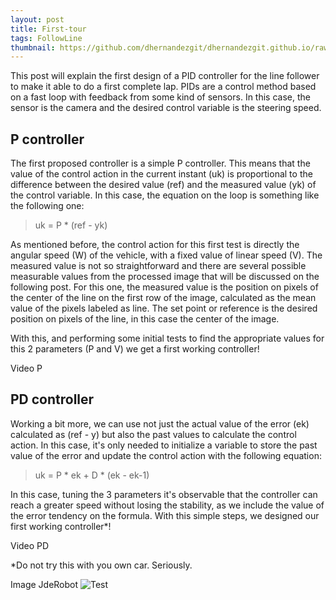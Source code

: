```yaml
---
layout: post
title: First-tour
tags: FollowLine
thumbnail: https://github.com/dhernandezgit/dhernandezgit.github.io/raw/master/images/test.png
---
```

This post will explain the first design of a PID controller for the line follower to make it able to do a first complete lap. PIDs are a control method based on a fast loop with feedback from some kind of sensors. In this case, the sensor is the camera and the desired control variable is the steering speed.

## P controller
The first proposed controller is a simple P controller. This means that the value of the control action in the current instant (uk) is proportional to the difference between the desired value (ref) and the measured value (yk) of the control variable. In this case, the equation on the loop is something like the following one:
> uk = P * (ref - yk)

As mentioned before, the control action for this first test is directly the angular speed (W) of the vehicle, with a fixed value of linear speed (V). The measured value is not so straightforward and there are several possible measurable values from the processed image that will be discussed on the following post. For this one, the measured value is the position on pixels of the center of the line on the first row of the image, calculated as the mean value of the pixels labeled as line. The set point or reference is the desired position on pixels of the line, in this case the center of the image.

With this, and performing some initial tests to find the appropriate values for this 2 parameters (P and V) we get a first working controller!

Video P

## PD controller
Working a bit more, we can use not just the actual value of the error (ek) calculated as (ref - y) but also the past values to calculate the control action. In this case, it's only needed to initialize a variable to store the past value of the error and update the control action with the following equation:
> uk = P * ek + D * (ek - ek-1)

In this case, tuning the 3 parameters it's observable that the controller can reach a greater speed without losing the stability, as we include the value of the error tendency on the formula. With this simple steps, we designed our first working controller*!

Video PD

*Do not try this with you own car. Seriously.


Image JdeRobot
![Test]("Test")